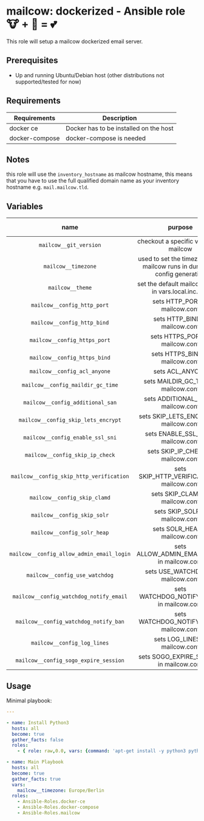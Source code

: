 # mailcow: dockerized - Ansible role 🐮 + 🐋 = 💕

This role will setup a mailcow dockerized email server.

## Prerequisites

- Up and running Ubuntu/Debian host (other distributions not supported/tested for now)

## Requirements

| Requirements   | Description                            |
|----------------|----------------------------------------|
| docker ce      | Docker has to be installed on the host |
| docker-compose | docker-compose is needed               |

## Notes
this role will use the `inventory_hostname` as mailcow hostname, this means that you have to use the full qualified domain name as your inventory hostname e.g. `mail.mailcow.tld`.

## Variables

|                   name                    |                                  purpose                                   | default value |    note     |
|:-----------------------------------------:|:--------------------------------------------------------------------------:|:-------------:|:-----------:|
|          `mailcow__git_version`           |                   checkout a specific version of mailcow                   |   `master`    |             |
|            `mailcow__timezone`            | used to set the timezone your mailcow runs in during the config generation |    not set    | must be set |
|             `mailcow__theme`              |            set the default mailcow theme in vars.local.inc.php             |    `lumen`    |             |
|        `mailcow__config_http_port`        |                       sets HTTP_PORT in mailcow.conf                       |     `80`      |             |
|        `mailcow__config_http_bind`        |                       sets HTTP_BIND in mailcow.conf                       |   `0.0.0.0`   |             |
|       `mailcow__config_https_port`        |                      sets HTTPS_PORT in mailcow.conf                       |     `443`     |             |
|       `mailcow__config_https_bind`        |                      sets HTTPS_BIND in mailcow.conf                       |   `0.0.0.0`   |             |
|       `mailcow__config_acl_anyone`        |                              sets ACL_ANYONE                               |   disallow    |             |
|     `mailcow__config_maildir_gc_time`     |                    sets MAILDIR_GC_TIME in mailcow.conf                    |    `1440`     |             |
|     `mailcow__config_additional_san`      |                    sets ADDITIONAL_SAN in mailcow.conf                     |               |             |
|    `mailcow__config_skip_lets_encrypt`    |                   sets SKIP_LETS_ENCRYPT in mailcow.conf                   |               |             |
|     `mailcow__config_enable_ssl_sni`      |                    sets ENABLE_SSL_SNI in mailcow.conf                     |               |             |
|      `mailcow__config_skip_ip_check`      |                     sets SKIP_IP_CHECK in mailcow.conf                     |               |             |
| `mailcow__config_skip_http_verification`  |                sets SKIP_HTTP_VERIFICATION in mailcow.conf                 |      `n`      |             |
|       `mailcow__config_skip_clamd`        |                      sets SKIP_CLAMD in mailcow.conf                       |      `n`      |             |
|        `mailcow__config_skip_solr`        |                       sets SKIP_SOLR in mailcow.conf                       |      `n`      |             |
|        `mailcow__config_solr_heap`        |                       sets SOLR_HEAP in mailcow.conf                       |    `1024`     |             |
| `mailcow__config_allow_admin_email_login` |                sets ALLOW_ADMIN_EMAIL_LOGIN in mailcow.conf                |      `n`      |             |
|      `mailcow__config_use_watchdog`       |                     sets USE_WATCHDOG in mailcow.conf                      |      `n`      |             |
|  `mailcow__config_watchdog_notify_email`  |                 sets WATCHDOG_NOTIFY_EMAIL in mailcow.conf                 |               |             |
|   `mailcow__config_watchdog_notify_ban`   |                  sets WATCHDOG_NOTIFY_BAN in mailcow.conf                  |      `y`      |             |
|        `mailcow__config_log_lines`        |                       sets LOG_LINES in mailcow.conf                       |    `9999`     |             |
|   `mailcow__config_sogo_expire_session`   |                  sets SOGO_EXPIRE_SESSION in mailcow.conf                  |     `480`     |             |

## Usage

Minimal playbook:

```yaml
---

- name: Install Python3
  hosts: all
  become: true
  gather_facts: false
  roles:
    - { role: raw,0.0, vars: {command: 'apt-get install -y python3 python3-pip'} }

- name: Main Playbook
  hosts: all
  become: true
  gather_facts: true
  vars:
    mailcow__timezone: Europe/Berlin
  roles:
    - Ansible-Roles.docker-ce
    - Ansible-Roles.docker-compose
    - Ansible-Roles.mailcow
```
